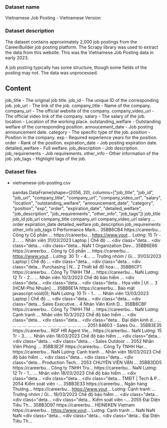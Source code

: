 ### Dataset name ###

Vietnamese Job Posting - Vietnamese Version

### Dataset description ###

The dataset contains approximately 2,000 job postings from the CareerBuilder job posting platform. The Scrapy library was used to extract the data from this website. This was the Vietnamese Job Posting data in early 2023.

A job posting typically has some structure, though some fields of the posting may not. The data was unprocessed.

## **Content**

job_title - The original job title.
job_id - The unique ID of the corresponding job.
job_url - The link of the job.
company_title - Name of the company.
company_url - The official website of the company.
company_video_url - The official video link of the company.
salary - The salary of the job.
location - Location of the working place.
outstanding_welfare - Outstanding welfare of the corresponding position.
annoucement_date - Job posting announcement date.
category - The specific type of the job.
position - Position in the company.
exp - Required experience years for the position.
order - Rank of the position.
expiration_date - Job posting expiration date.
detailed_welfare - Full welfare.
job_description - Job description.
job_requirements - Job requirements.
other_info - Other information of the job.
job_tags - Highlight tags of the job.

### Dataset files ###

- vietnamese-job-posting.csv

    pandas.DataFrame(shape=(2056, 20), columns=["job_title", "job_id", "job_url", "company_title", "company_url", "company_video_url", "salary", "location", "outstanding_welfare", "announcement_date", "category", "position", "exp", "order", "expiration_date", "detailed_welfare", "job_description", "job_requirements", "other_info", "job_tags"])
                        job_title    job_id              job_url        company_title          company_url    company_video_url               salary  ...                order expiration_date     detailed_welfare      job_description     job_requirements           other_info             job_tags
        0     Performance Mark...  35BB6CB4  https://careerbu...  Công ty Cổ phần ...  https://careerbu...  https://www.yout...  Lương: 15 Tr - 2...  ...            Nhân viên      31/03/2023  Laptop | Chế độ ...  <div class="deta...  <div class="deta...  <div class="deta...                  NaN
        1     Organization Dev...  35BB6E66  https://careerbu...  Công ty Cổ phần ...  https://careerbu...  https://www.yout...  Lương: 30 Tr - 4...  ...  Trưởng nhóm / Gi...      31/03/2023  Laptop | Chế độ ...  <div class="deta...  <div class="deta...  <div class="deta...   Purchasing |  N...
        2     Thiết kế đồ họa-...  35BB6CF1  https://careerbu...  Công Ty TNHH TM ...  https://careerbu...                  NaN  Lương: 12 Tr - 2...  ...            Nhân viên       10/3/2023  Chế độ bảo hiểm ...  <div class="deta...  <div class="deta...  <div class="deta...   Họa viên |  UI ...
        3     [HCM-Phú Nhuận] ...  35BB6E1A  https://careerbu...              Bảo mật  javascript:void(0);                  NaN  Lương: 10 Tr - 1...  ...            Nhân viên      13/03/2023  Laptop | Chế độ ...  <div class="deta...  <div class="deta...  <div class="deta...   Sales Executive...
        4     Nhân Viên Kinh D...  35BB6CBF  https://careerbu...  Công Ty TNHH TM ...  https://careerbu...                  NaN    Lương: Cạnh tranh  ...            Nhân viên       10/3/2023  Chế độ bảo hiểm ...  <div class="deta...  <div class="deta...  <div class="deta...   Đại diện kinh d...
        ...                   ...       ...                  ...                  ...                  ...                  ...                  ...  ...                  ...             ...                  ...                  ...                  ...                  ...                  ...
        2051  84603 - Sales Ou...  35BB3E35  https://careerbu...  RGF HR Agent Vie...  https://careerbu...                  NaN  Lương: 15 Tr - 3...  ...            Nhân viên      18/03/2023  Chế độ bảo hiểm ...  <div class="deta...  <div class="deta...  <div class="deta...  - Sales Outdoor ...
        2052  Nhân Viên Phòng ...  35BB3E2F  https://careerbu...  Công Ty TNHH Har...  https://careerbu...                  NaN    Lương: Cạnh tranh  ...            Nhân viên      18/03/2023  Chế độ bảo hiểm ...  <div class="deta...  <div class="deta...  <div class="deta...   Production Tech...
        2053  CHUYÊN VIÊN VẬN ...  35BB3DD5  https://careerbu...  Công ty TNHH Tru...  https://careerbu...                  NaN  Lương: 12 Tr - 1...  ...            Nhân viên      18/03/2023  Chế độ bảo hiểm ...  <div class="deta...  <div class="deta...  <div class="deta...  TMĐT |  Tech & P...
        2054  Kiểm soát viên -...  35BB3E33  https://careerbu...  Ngân hàng Thương...  https://careerbu...  https://www.yout...    Lương: Cạnh tranh  ...  Trưởng nhóm / Gi...      18/03/2023  Chế độ bảo hiểm ...  <div class="deta...  <div class="deta...  <div class="deta...  Kiểm soát viên -...
        2055  Đại Diện Tiêu Th...  35BB3D97  https://careerbu...    HEINEKEN Vietnam   https://careerbu...  https://www.yout...    Lương: Cạnh tranh  ...                  NaN             NaN                  NaN  <div class="deta...  <div class="deta...  <div class="deta...  Đại Diện Tiêu Th...

